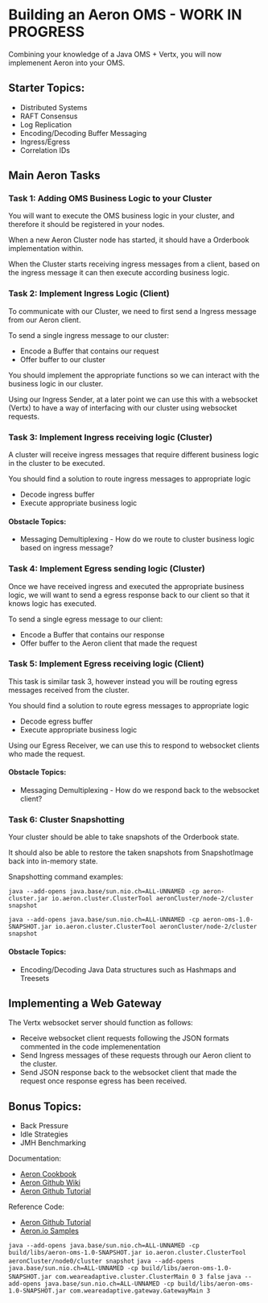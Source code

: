 
# Building an Aeron OMS - WORK IN PROGRESS

Combining your knowledge of a Java OMS + Vertx, you will now implemenent Aeron into your OMS.

## Starter Topics:
- Distributed Systems
- RAFT Consensus
- Log Replication
- Encoding/Decoding Buffer Messaging
- Ingress/Egress
- Correlation IDs

## Main Aeron Tasks

### Task 1: Adding OMS Business Logic to your Cluster

You will want to execute the OMS business logic in your cluster, and therefore it should be registered in your nodes.

When a new Aeron Cluster node has started, it should have a Orderbook implementation within.

When the Cluster starts receiving ingress messages from a client, based on the ingress message it can then execute according business logic.

### Task 2: Implement Ingress Logic (Client)

To communicate with our Cluster, we need to first send a Ingress message from our Aeron client.

To send a single ingress message to our cluster:
- Encode a Buffer that contains our request
- Offer buffer to our cluster

You should implement the appropriate functions so we can interact with the business logic in our cluster.

Using our Ingress Sender, at a later point we can use this with a websocket (Vertx) to have a way of interfacing with our cluster using websocket requests.

### Task 3: Implement Ingress receiving logic (Cluster)

A cluster will receive ingress messages that require different business logic in the cluster to be executed.

You should find a solution to route ingress messages to appropriate logic

- Decode ingress buffer
- Execute appropriate business logic

#### Obstacle Topics:
- Messaging Demultiplexing - How do we route to cluster business logic based on ingress message?

### Task 4: Implement Egress sending logic (Cluster)

Once we have received ingress and executed the appropriate business logic, we will want to send a egress response back to our client so that it knows logic has executed.

To send a single egress message to our client:
- Encode a Buffer that contains our response
- Offer buffer to the Aeron client that made the request

### Task 5: Implement Egress receiving logic (Client)

This task is similar task 3, however instead you will be routing egress messages received from the cluster.

You should find a solution to route egress messages to appropriate logic

- Decode egress buffer
- Execute appropriate business logic

Using our Egress Receiver, we can use this to respond to websocket clients who made the request.

#### Obstacle Topics:
- Messaging Demultiplexing - How do we respond back to the websocket client?

### Task 6: Cluster Snapshotting

Your cluster should be able to take snapshots of the Orderbook state.

It should also be able to restore the taken snapshots from SnapshotImage back into in-memory state.

Snapshotting command examples:

`java --add-opens java.base/sun.nio.ch=ALL-UNNAMED -cp aeron-cluster.jar io.aeron.cluster.ClusterTool aeronCluster/node-2/cluster snapshot`

`java --add-opens java.base/sun.nio.ch=ALL-UNNAMED -cp aeron-oms-1.0-SNAPSHOT.jar io.aeron.cluster.ClusterTool aeronCluster/node-2/cluster snapshot`

#### Obstacle Topics:
- Encoding/Decoding Java Data structures such as Hashmaps and Treesets

## Implementing a Web Gateway

The Vertx websocket server should function as follows:

- Receive websocket client requests following the JSON formats commented in the code implemenentation
- Send Ingress messages of these requests through our Aeron client to the cluster.
- Send JSON response back to the websocket client that made the request once response egress has been received.

## Bonus Topics:
- Back Pressure
- Idle Strategies
- JMH Benchmarking

Documentation:
- [Aeron Cookbook](https://aeroncookbook.com/aeron/overview/)
- [Aeron Github Wiki](https://github.com/real-logic/aeron/wiki)
- [Aeron Github Tutorial](https://github.com/real-logic/aeron/wiki/Cluster-Tutorial)

Reference Code:

- [Aeron Github Tutorial](https://github.com/real-logic/aeron/tree/1.40.0_tutorial_patch/aeron-samples/src/main/java/io/aeron/samples/cluster/tutorial)
- [Aeron.io Samples](https://github.com/AdaptiveConsulting/aeron-io-samples/tree/main)

```java --add-opens java.base/sun.nio.ch=ALL-UNNAMED -cp build/libs/aeron-oms-1.0-SNAPSHOT.jar io.aeron.cluster.ClusterTool aeronCluster/node0/cluster snapshot```
```java --add-opens java.base/sun.nio.ch=ALL-UNNAMED -cp build/libs/aeron-oms-1.0-SNAPSHOT.jar com.weareadaptive.cluster.ClusterMain 0 3 false```
```java --add-opens java.base/sun.nio.ch=ALL-UNNAMED -cp build/libs/aeron-oms-1.0-SNAPSHOT.jar com.weareadaptive.gateway.GatewayMain 3```
